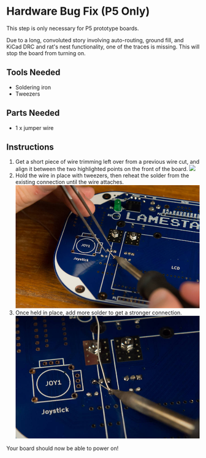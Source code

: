 # Hardware Bug Fix (P5 Only)

This step is only necessary for P5 prototype boards.

Due to a long, convoluted story involving auto-routing, ground fill, and
KiCad DRC and rat's nest functionality, one of the traces is missing.
This will stop the board from turning on.

## Tools Needed

- Soldering iron
- Tweezers

## Parts Needed

- 1 x jumper wire

## Instructions

1.  Get a short piece of wire trimming left over from a previous wire
    cut, and align it between the two highlighted points on the front of
    the board.
    ![](plugins/servlet/confluence/placeholder/unknown-macro)
2.  Hold the wire in place with tweezers, then reheat the solder from
    the existing connection until the wire attaches.
    ![](images/14417936.jpg?width=500)
3.  Once held in place, add more solder to get a stronger connection.
    ![](images/14417942.jpg?width=500)

Your board should now be able to power on\!
